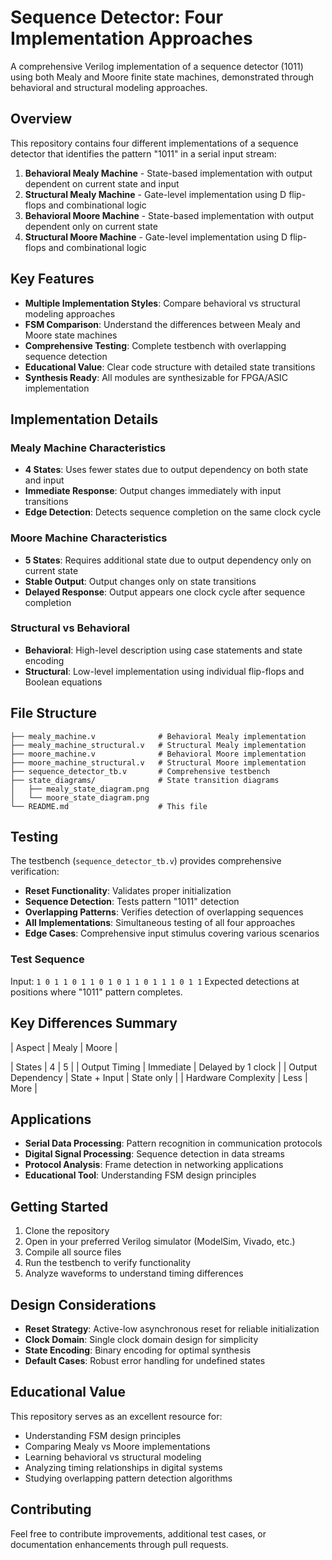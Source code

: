 # Sequence Detector: Four Implementation Approaches

A comprehensive Verilog implementation of a sequence detector (1011) using both Mealy and Moore finite state machines, demonstrated through behavioral and structural modeling approaches.

## Overview

This repository contains four different implementations of a sequence detector that identifies the pattern "1011" in a serial input stream:

1. **Behavioral Mealy Machine** - State-based implementation with output dependent on current state and input
2. **Structural Mealy Machine** - Gate-level implementation using D flip-flops and combinational logic
3. **Behavioral Moore Machine** - State-based implementation with output dependent only on current state
4. **Structural Moore Machine** - Gate-level implementation using D flip-flops and combinational logic

## Key Features

- **Multiple Implementation Styles**: Compare behavioral vs structural modeling approaches
- **FSM Comparison**: Understand the differences between Mealy and Moore state machines
- **Comprehensive Testing**: Complete testbench with overlapping sequence detection
- **Educational Value**: Clear code structure with detailed state transitions
- **Synthesis Ready**: All modules are synthesizable for FPGA/ASIC implementation

## Implementation Details

### Mealy Machine Characteristics
- **4 States**: Uses fewer states due to output dependency on both state and input
- **Immediate Response**: Output changes immediately with input transitions
- **Edge Detection**: Detects sequence completion on the same clock cycle

### Moore Machine Characteristics  
- **5 States**: Requires additional state due to output dependency only on current state
- **Stable Output**: Output changes only on state transitions
- **Delayed Response**: Output appears one clock cycle after sequence completion

### Structural vs Behavioral
- **Behavioral**: High-level description using case statements and state encoding
- **Structural**: Low-level implementation using individual flip-flops and Boolean equations

## File Structure

```
├── mealy_machine.v              # Behavioral Mealy implementation
├── mealy_machine_structural.v   # Structural Mealy implementation  
├── moore_machine.v              # Behavioral Moore implementation
├── moore_machine_structural.v   # Structural Moore implementation
├── sequence_detector_tb.v       # Comprehensive testbench
├── state_diagrams/              # State transition diagrams
│   ├── mealy_state_diagram.png
│   └── moore_state_diagram.png
└── README.md                    # This file
```

## Testing

The testbench (`sequence_detector_tb.v`) provides comprehensive verification:

- **Reset Functionality**: Validates proper initialization
- **Sequence Detection**: Tests pattern "1011" detection
- **Overlapping Patterns**: Verifies detection of overlapping sequences
- **All Implementations**: Simultaneous testing of all four approaches
- **Edge Cases**: Comprehensive input stimulus covering various scenarios

### Test Sequence
Input: `1 0 1 1 0 1 1 0 1 0 1 1 0 1 1 1 0 1 1`
Expected detections at positions where "1011" pattern completes.

## Key Differences Summary

| Aspect             |  Mealy         | Moore               |

| States             | 4             | 5                    |
| Output Timing      | Immediate     | Delayed by 1 clock   |
| Output Dependency  | State + Input | State only           |
| Hardware Complexity | Less         | More                 |

## Applications

- **Serial Data Processing**: Pattern recognition in communication protocols
- **Digital Signal Processing**: Sequence detection in data streams  
- **Protocol Analysis**: Frame detection in networking applications
- **Educational Tool**: Understanding FSM design principles

## Getting Started

1. Clone the repository
2. Open in your preferred Verilog simulator (ModelSim, Vivado, etc.)
3. Compile all source files
4. Run the testbench to verify functionality
5. Analyze waveforms to understand timing differences

## Design Considerations

- **Reset Strategy**: Active-low asynchronous reset for reliable initialization
- **Clock Domain**: Single clock domain design for simplicity
- **State Encoding**: Binary encoding for optimal synthesis
- **Default Cases**: Robust error handling for undefined states

## Educational Value

This repository serves as an excellent resource for:
- Understanding FSM design principles
- Comparing Mealy vs Moore implementations
- Learning behavioral vs structural modeling
- Analyzing timing relationships in digital systems
- Studying overlapping pattern detection algorithms

## Contributing

Feel free to contribute improvements, additional test cases, or documentation enhancements through pull requests.


